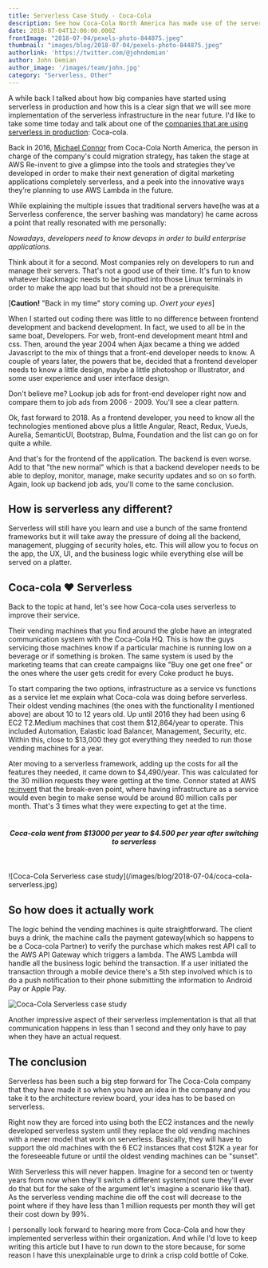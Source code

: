 ```yaml
---
title: Serverless Case Study - Coca-Cola
description: See how Coca-Cola North America has made use of the serverless framework
date: 2018-07-04T12:00:00.000Z
frontImage: "2018-07-04/pexels-photo-844875.jpeg"
thumbnail: "images/blog/2018-07-04/pexels-photo-844875.jpeg"
authorlink: 'https://twitter.com/@johndemian'
author: John Demian
author_image: '/images/team/john.jpg'
category: "Serverless, Other"
---
```


A while back I talked about how big companies have started using serverless in production and how this is a clear sign that we will see more implementation of the serverless infrastructure in the near future. I'd like to take some time today and talk about one of the <a href="https://dashbird.io/blog/companies-using-serverless-in-production/">companies that are using serverless in production</a>: Coca-cola.

Back in 2016, <a href="https://twitter.com/devatlanta">Michael Connor</a> from Coca-Cola North America, the person in charge of the company's could migration strategy, has taken the stage at AWS Re-invent to give a glimpse into the tools and strategies they’ve developed in order to make their next generation of digital marketing applications completely serverless, and a peek into the innovative ways they’re planning to use AWS Lambda in the future.

While explaining the multiple issues that traditional servers have(he was at a Serverless conference, the server bashing was mandatory) he came across a point that really resonated with me personally: 

<i>Nowadays, developers need to know devops in order to build enterprise applications.</i>

Think about it for a second. Most companies rely on developers to run and manage their servers. That's not a good use of their time. It's fun to know whatever blackmagic needs to be inputted into those Linux terminals in order to make the app load but that should not be a prerequisite.

[<strong>Caution!</strong> "Back in my time" story coming up. <i>Overt your eyes</i>]

When I started out coding there was little to no difference between frontend development and backend development. In fact, we used to all be in the same boat, Developers. For web, front-end development meant html and css. Then, around the year 2004 when Ajax became a thing we added Javascript to the mix of things that a front-end developer needs to know. A couple of years later, the powers that be, decided that a frontend developer needs to know a little design, maybe a little photoshop or Illustrator, and some user experience and user interface design.

Don't believe me? Lookup job ads for front-end developer right now and compare them to job ads from 2006 - 2009. You'll see a clear pattern.

Ok, fast forward to 2018. As a frontend developer, you need to know all the technologies mentioned above plus a little Angular, React, Redux, VueJs, Aurelia, SemanticUI, Bootstrap, Bulma, Foundation and the list can go on for quite a while.

And that's for the frontend of the application. The backend is even worse. Add to that "the new normal" which is that a backend developer needs to be able to deploy, monitor, manage, make security updates and so on so forth. Again, look up backend job ads, you'll come to the same conclusion.

<h2>How is serverless any different?</h2>

Serverless will still have you learn and use a bunch of the same frontend frameworks but it will take away the pressure of doing all the backend, management, plugging of security holes, etc. This will allow you to focus on the app, the UX, UI, and the business logic while everything else will be served on a platter.

<h2>Coca-cola ❤️ Serverless</h2>

Back to the topic at hand, let's see how Coca-cola uses serverless to improve their service.

Their vending machines that you find around the globe have an integrated communication system with the Coca-Cola HQ. This is how the guys servicing those machines know if a particular machine is running low on a beverage or if something is broken. The same system is used by the marketing teams that can create campaigns like "Buy one get one free" or the ones where the user gets credit for every Coke product he buys.

To start comparing the two options, infrastructure as a service vs functions as a service let me explain what Coca-cola was doing before serverless. Their oldest vending machines (the ones with the functionality I mentioned above) are about 10 to 12 years old. Up until 2016 they had been using 6 EC2 T2.Medium machines that cost them $12,864/year to operate. This included Automation, Ealastic load Balancer, Management, Security, etc. Within this, close to $13,000 they got everything they needed to run those vending machines for a year. 

Ater moving to a serverless framework, adding up the costs for all the features they needed, it came down to $4,490/year. This was calculated for the 30 million requests they were getting at the time. Connor stated at AWS <a href="https://reinvent.awsevents.com/">re:invent</a> that the break-even point, where having infrastructure as a service would even begin to make sense would be around 80 million calls per month. That's 3 times what they were expecting to get at the time.
</br><br>
<center><h4><i>Coca-cola went from $13000 per year to $4.500 per year after switching to serverless</i></h4></center>
<br><br>
![Coca-Cola Serverless case study](/images/blog/2018-07-04/coca-cola-serverless.jpg)

<h2>So how does it actually work</h2>

The logic behind the vending machines is quite straightforward. The client buys a drink, the machine calls the payment gateway(which so happens to be a Coca-cola Partner) to verify the purchase which makes rest API call to the AWS API Gateway which triggers a lambda. The AWS Lambda will handle all the business logic behind the transaction. If a user initiated the transaction through a mobile device there's a 5th step involved which is to do a push notification to their phone submitting the information to Android Pay or Apple Pay.

![Coca-Cola Serverless case study](/images/blog/2018-07-04/coca-cola-serverless-setup.jpg)

Another impressive aspect of their serverless implementation is that all that communication happens in less than 1 second and they only have to pay when they have an actual request.

<h2>The conclusion</h2>

Serverless has been such a big step forward for The Coca-Cola company that they have made it so when you have an idea in the company and you take it to the architecture review board, your idea has to be based on serverless. 

Right now they are forced into using both the EC2 instances and the newly developed serverless system until they replace the old vending machines with a newer model that work on serverless. Basically, they will have to support the old machines with the 6 EC2 instances that cost $12K a year for the foreseeable future or until the oldest vending machines can be "sunset". 

With Serverless this will never happen. Imagine for a second ten or twenty years from now when they'll switch a different system(not sure they'll ever do that but for the sake of the argument let's imagine a scenario like that). As the serverless vending machine die off the cost will decrease to the point where if they have less than 1 million requests per month they will get their cost down by 99%. 

I personally look forward to hearing more from Coca-Cola and how they implemented serverless within their organization. And while I'd love to keep writing this article but I have to run down to the store because, for some reason I have this unexplainable urge to drink a crisp cold bottle of Coke.
